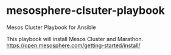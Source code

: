 # mesosphere-clsuter-playbook

Mesos Cluster Playbook for Ansible 

This playbook will install Mesos Cluster and Marathon.
https://open.mesosphere.com/getting-started/install/
